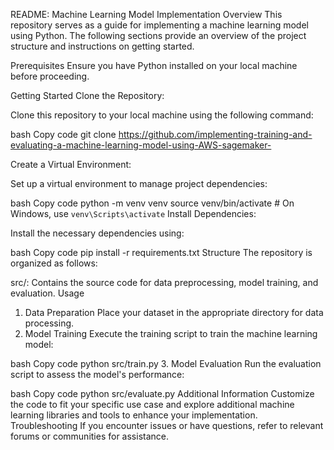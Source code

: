 README: Machine Learning Model Implementation
Overview
This repository serves as a guide for implementing a machine learning model using Python. The following sections provide an overview of the project structure and instructions on getting started.

Prerequisites
Ensure you have Python installed on your local machine before proceeding.

Getting Started
Clone the Repository:

Clone this repository to your local machine using the following command:

bash
Copy code
git clone https://github.com/implementing-training-and-evaluating-a-machine-learning-model-using-AWS-sagemaker-

Create a Virtual Environment:

Set up a virtual environment to manage project dependencies:

bash
Copy code
python -m venv venv
source venv/bin/activate   # On Windows, use `venv\Scripts\activate`
Install Dependencies:

Install the necessary dependencies using:

bash
Copy code
pip install -r requirements.txt
Structure
The repository is organized as follows:

src/: Contains the source code for data preprocessing, model training, and evaluation.
Usage
1. Data Preparation
Place your dataset in the appropriate directory for data processing.
2. Model Training
Execute the training script to train the machine learning model:

bash
Copy code
python src/train.py
3. Model Evaluation
Run the evaluation script to assess the model's performance:

bash
Copy code
python src/evaluate.py
Additional Information
Customize the code to fit your specific use case and explore additional machine learning libraries and tools to enhance your implementation.
Troubleshooting
If you encounter issues or have questions, refer to relevant forums or communities for assistance.
